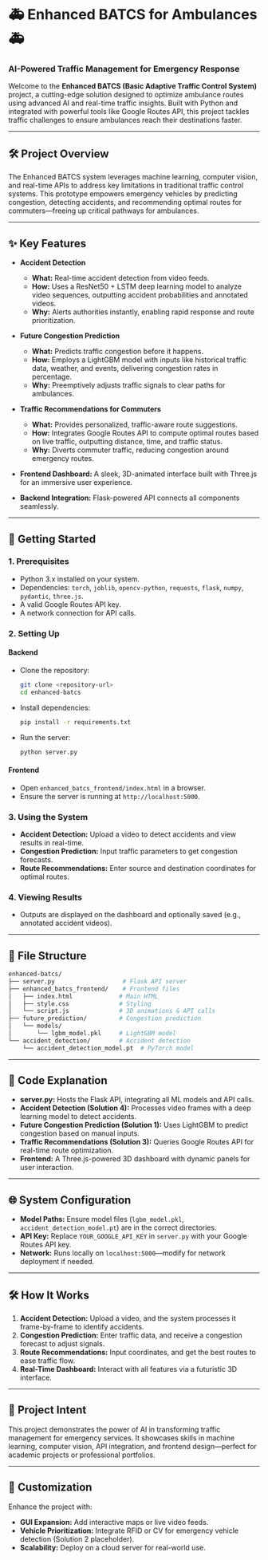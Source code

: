 # 🚑 Enhanced BATCS for Ambulances 🚑
### **AI-Powered Traffic Management for Emergency Response**

Welcome to the **Enhanced BATCS (Basic Adaptive Traffic Control System)** project, a cutting-edge solution designed to optimize ambulance routes using advanced AI and real-time traffic insights. Built with Python and integrated with powerful tools like Google Routes API, this project tackles traffic challenges to ensure ambulances reach their destinations faster.

---

## 🛠️ Project Overview
The Enhanced BATCS system leverages machine learning, computer vision, and real-time APIs to address key limitations in traditional traffic control systems. This prototype empowers emergency vehicles by predicting congestion, detecting accidents, and recommending optimal routes for commuters—freeing up critical pathways for ambulances.

---

## ✨ Key Features
- **Accident Detection**  
  - **What:** Real-time accident detection from video feeds.  
  - **How:** Uses a ResNet50 + LSTM deep learning model to analyze video sequences, outputting accident probabilities and annotated videos.  
  - **Why:** Alerts authorities instantly, enabling rapid response and route prioritization.

- **Future Congestion Prediction**  
  - **What:** Predicts traffic congestion before it happens.  
  - **How:** Employs a LightGBM model with inputs like historical traffic data, weather, and events, delivering congestion rates in percentage.  
  - **Why:** Preemptively adjusts traffic signals to clear paths for ambulances.

- **Traffic Recommendations for Commuters**  
  - **What:** Provides personalized, traffic-aware route suggestions.  
  - **How:** Integrates Google Routes API to compute optimal routes based on live traffic, outputting distance, time, and traffic status.  
  - **Why:** Diverts commuter traffic, reducing congestion around emergency routes.

- **Frontend Dashboard:** A sleek, 3D-animated interface built with Three.js for an immersive user experience.  
- **Backend Integration:** Flask-powered API connects all components seamlessly.

---

## 🚀 Getting Started

### 1. Prerequisites
- Python 3.x installed on your system.
- Dependencies: `torch`, `joblib`, `opencv-python`, `requests`, `flask`, `numpy`, `pydantic`, `three.js`.
- A valid Google Routes API key.
- A network connection for API calls.

### 2. Setting Up
#### Backend
- Clone the repository:
  ```bash
  git clone <repository-url>
  cd enhanced-batcs
  ```
- Install dependencies:
  ```bash
  pip install -r requirements.txt
  ```
- Run the server:
  ```bash
  python server.py
  ```

#### Frontend
- Open `enhanced_batcs_frontend/index.html` in a browser.
- Ensure the server is running at `http://localhost:5000`.

### 3. Using the System
- **Accident Detection:** Upload a video to detect accidents and view results in real-time.  
- **Congestion Prediction:** Input traffic parameters to get congestion forecasts.  
- **Route Recommendations:** Enter source and destination coordinates for optimal routes.  

### 4. Viewing Results
- Outputs are displayed on the dashboard and optionally saved (e.g., annotated accident videos).

---

## 💾 File Structure
```bash
enhanced-batcs/
├── server.py                   # Flask API server
├── enhanced_batcs_frontend/    # Frontend files
│   ├── index.html             # Main HTML
│   ├── style.css              # Styling
│   └── script.js              # 3D animations & API calls
├── future_prediction/         # Congestion prediction
│   └── models/
│       └── lgbm_model.pkl     # LightGBM model
└── accident_detection/        # Accident detection
    └── accident_detection_model.pt  # PyTorch model
```

---

## 📝 Code Explanation
- **server.py:** Hosts the Flask API, integrating all ML models and API calls.  
- **Accident Detection (Solution 4):** Processes video frames with a deep learning model to detect accidents.  
- **Future Congestion Prediction (Solution 1):** Uses LightGBM to predict congestion based on manual inputs.  
- **Traffic Recommendations (Solution 3):** Queries Google Routes API for real-time route optimization.  
- **Frontend:** A Three.js-powered 3D dashboard with dynamic panels for user interaction.

---

## 🌐 System Configuration
- **Model Paths:** Ensure model files (`lgbm_model.pkl`, `accident_detection_model.pt`) are in the correct directories.  
- **API Key:** Replace `YOUR_GOOGLE_API_KEY` in `server.py` with your Google Routes API key.  
- **Network:** Runs locally on `localhost:5000`—modify for network deployment if needed.

---

## 🛠️ How It Works
1. **Accident Detection:** Upload a video, and the system processes it frame-by-frame to identify accidents.  
2. **Congestion Prediction:** Enter traffic data, and receive a congestion forecast to adjust signals.  
3. **Route Recommendations:** Input coordinates, and get the best routes to ease traffic flow.  
4. **Real-Time Dashboard:** Interact with all features via a futuristic 3D interface.

---

## 🎯 Project Intent
This project demonstrates the power of AI in transforming traffic management for emergency services. It showcases skills in machine learning, computer vision, API integration, and frontend design—perfect for academic projects or professional portfolios.

---

## 🔧 Customization
Enhance the project with:  
- **GUI Expansion:** Add interactive maps or live video feeds.  
- **Vehicle Prioritization:** Integrate RFID or CV for emergency vehicle detection (Solution 2 placeholder).  
- **Scalability:** Deploy on a cloud server for real-world use.

